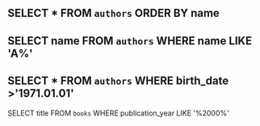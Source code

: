 SELECT *
FROM `authors`
ORDER BY name
----------------------------------
SELECT name
FROM `authors`
WHERE name LIKE 'A%'
----------------------------------
SELECT *
FROM `authors`
WHERE birth_date >'1971.01.01'
-----------------------------------
SELECT title
FROM `books`
WHERE publication_year LIKE '%2000%'

